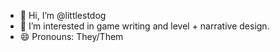 - 👋 Hi, I’m @littlestdog
- 👀 I’m interested in game writing and level + narrative design.
- 😄 Pronouns: They/Them

<!---
littlestdog/littlestdog is a ✨ special ✨ repository because its `README.md` (this file) appears on your GitHub profile.
You can click the Preview link to take a look at your changes.
--->
